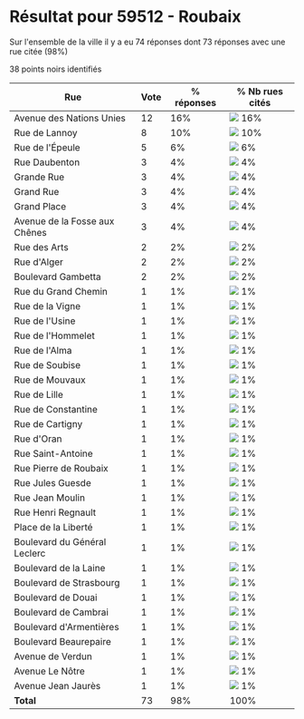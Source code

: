 # Résultat pour 59512 - Roubaix

Sur l'ensemble de la ville il y a eu 74 réponses dont 73 réponses avec une rue citée (98%)

38 points noirs identifiés

| Rue | Vote | % réponses | % Nb rues cités|
|-----|------|------------|----------------|
| Avenue des Nations Unies | 12 | 16% | <img src="../../img/bar_16.gif" />&nbsp;16%|
| Rue de Lannoy | 8 | 10% | <img src="../../img/bar_10.gif" />&nbsp;10%|
| Rue de l'Épeule | 5 | 6% | <img src="../../img/bar_6.gif" />&nbsp;6%|
| Rue Daubenton | 3 | 4% | <img src="../../img/bar_4.gif" />&nbsp;4%|
| Grande Rue | 3 | 4% | <img src="../../img/bar_4.gif" />&nbsp;4%|
| Grand Rue | 3 | 4% | <img src="../../img/bar_4.gif" />&nbsp;4%|
| Grand Place | 3 | 4% | <img src="../../img/bar_4.gif" />&nbsp;4%|
| Avenue de la Fosse aux Chênes | 3 | 4% | <img src="../../img/bar_4.gif" />&nbsp;4%|
| Rue des Arts | 2 | 2% | <img src="../../img/bar_2.gif" />&nbsp;2%|
| Rue d'Alger | 2 | 2% | <img src="../../img/bar_2.gif" />&nbsp;2%|
| Boulevard Gambetta | 2 | 2% | <img src="../../img/bar_2.gif" />&nbsp;2%|
| Rue du Grand Chemin | 1 | 1% | <img src="../../img/bar_1.gif" />&nbsp;1%|
| Rue de la Vigne | 1 | 1% | <img src="../../img/bar_1.gif" />&nbsp;1%|
| Rue de l'Usine | 1 | 1% | <img src="../../img/bar_1.gif" />&nbsp;1%|
| Rue de l'Hommelet | 1 | 1% | <img src="../../img/bar_1.gif" />&nbsp;1%|
| Rue de l'Alma | 1 | 1% | <img src="../../img/bar_1.gif" />&nbsp;1%|
| Rue de Soubise | 1 | 1% | <img src="../../img/bar_1.gif" />&nbsp;1%|
| Rue de Mouvaux | 1 | 1% | <img src="../../img/bar_1.gif" />&nbsp;1%|
| Rue de Lille | 1 | 1% | <img src="../../img/bar_1.gif" />&nbsp;1%|
| Rue de Constantine | 1 | 1% | <img src="../../img/bar_1.gif" />&nbsp;1%|
| Rue de Cartigny | 1 | 1% | <img src="../../img/bar_1.gif" />&nbsp;1%|
| Rue d'Oran | 1 | 1% | <img src="../../img/bar_1.gif" />&nbsp;1%|
| Rue Saint-Antoine | 1 | 1% | <img src="../../img/bar_1.gif" />&nbsp;1%|
| Rue Pierre de Roubaix | 1 | 1% | <img src="../../img/bar_1.gif" />&nbsp;1%|
| Rue Jules Guesde | 1 | 1% | <img src="../../img/bar_1.gif" />&nbsp;1%|
| Rue Jean Moulin | 1 | 1% | <img src="../../img/bar_1.gif" />&nbsp;1%|
| Rue Henri Regnault | 1 | 1% | <img src="../../img/bar_1.gif" />&nbsp;1%|
| Place de la Liberté | 1 | 1% | <img src="../../img/bar_1.gif" />&nbsp;1%|
| Boulevard du Général Leclerc | 1 | 1% | <img src="../../img/bar_1.gif" />&nbsp;1%|
| Boulevard de la Laine | 1 | 1% | <img src="../../img/bar_1.gif" />&nbsp;1%|
| Boulevard de Strasbourg | 1 | 1% | <img src="../../img/bar_1.gif" />&nbsp;1%|
| Boulevard de Douai | 1 | 1% | <img src="../../img/bar_1.gif" />&nbsp;1%|
| Boulevard de Cambrai | 1 | 1% | <img src="../../img/bar_1.gif" />&nbsp;1%|
| Boulevard d'Armentières | 1 | 1% | <img src="../../img/bar_1.gif" />&nbsp;1%|
| Boulevard Beaurepaire | 1 | 1% | <img src="../../img/bar_1.gif" />&nbsp;1%|
| Avenue de Verdun | 1 | 1% | <img src="../../img/bar_1.gif" />&nbsp;1%|
| Avenue Le Nôtre | 1 | 1% | <img src="../../img/bar_1.gif" />&nbsp;1%|
| Avenue Jean Jaurès | 1 | 1% | <img src="../../img/bar_1.gif" />&nbsp;1%|
| **Total** | 73 | 98% | 100%|
